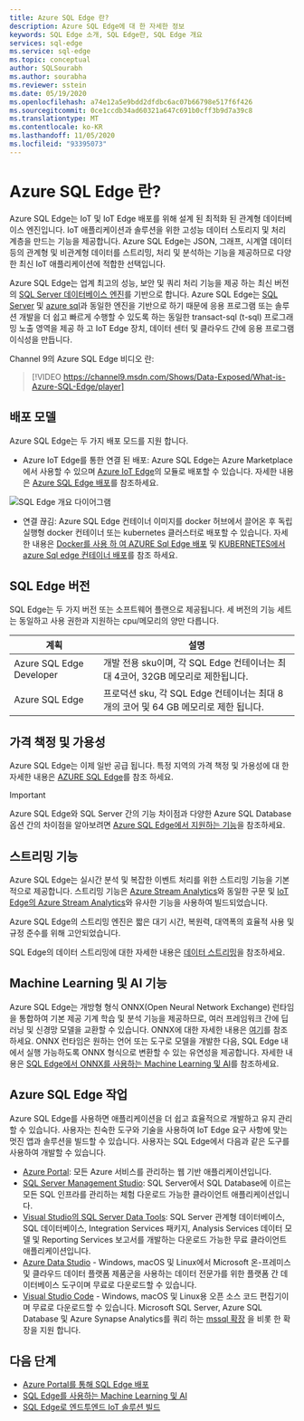 ```yaml
---
title: Azure SQL Edge 란?
description: Azure SQL Edge에 대 한 자세한 정보
keywords: SQL Edge 소개, SQL Edge란, SQL Edge 개요
services: sql-edge
ms.service: sql-edge
ms.topic: conceptual
author: SQLSourabh
ms.author: sourabha
ms.reviewer: sstein
ms.date: 05/19/2020
ms.openlocfilehash: a74e12a5e9bdd2dfdbc6ac07b66798e517f6f426
ms.sourcegitcommit: 0ce1ccdb34ad60321a647c691b0cff3b9d7a39c8
ms.translationtype: MT
ms.contentlocale: ko-KR
ms.lasthandoff: 11/05/2020
ms.locfileid: "93395073"
---
```

# <a name="what-is-azure-sql-edge"></a>Azure SQL Edge 란?

Azure SQL Edge는 IoT 및 IoT Edge 배포를 위해 설계 된 최적화 된 관계형 데이터베이스 엔진입니다. IoT 애플리케이션과 솔루션을 위한 고성능 데이터 스토리지 및 처리 계층을 만드는 기능을 제공합니다. Azure SQL Edge는 JSON, 그래프, 시계열 데이터 등의 관계형 및 비관계형 데이터를 스트리밍, 처리 및 분석하는 기능을 제공하므로 다양한 최신 IoT 애플리케이션에 적합한 선택입니다.

Azure SQL Edge는 업계 최고의 성능, 보안 및 쿼리 처리 기능을 제공 하는 최신 버전의 [SQL Server 데이터베이스 엔진](/sql/sql-server/sql-server-technical-documentation)를 기반으로 합니다. Azure SQL Edge는 [SQL Server](/sql/sql-server/sql-server-technical-documentation) 및 [azure sql](../azure-sql/index.yml)과 동일한 엔진을 기반으로 하기 때문에 응용 프로그램 또는 솔루션 개발을 더 쉽고 빠르게 수행할 수 있도록 하는 동일한 transact-sql (t-sql) 프로그래밍 노출 영역을 제공 하 고 IoT Edge 장치, 데이터 센터 및 클라우드 간에 응용 프로그램 이식성을 만듭니다.

Channel 9의 Azure SQL Edge 비디오 란:
> [!VIDEO https://channel9.msdn.com/Shows/Data-Exposed/What-is-Azure-SQL-Edge/player]

## <a name="deployment-models"></a>배포 모델

Azure SQL Edge는 두 가지 배포 모드를 지원 합니다.

- Azure IoT Edge를 통한 연결 된 배포: Azure SQL Edge는 Azure Marketplace에서 사용할 수 있으며 [Azure IoT Edge](../iot-edge/about-iot-edge.md)의 모듈로 배포할 수 있습니다. 자세한 내용은 [Azure SQL Edge 배포](deploy-portal.md)를 참조하세요.<br>

![SQL Edge 개요 다이어그램](media/overview/overview.png)

- 연결 끊김: Azure SQL Edge 컨테이너 이미지를 docker 허브에서 끌어온 후 독립 실행형 docker 컨테이너 또는 kubernetes 클러스터로 배포할 수 있습니다. 자세한 내용은 [Docker를 사용 하 여 AZURE Sql Edge 배포](disconnected-deployment.md) 및 [KUBERNETES에서 azure Sql edge 컨테이너 배포](deploy-kubernetes.md)를 참조 하세요.

## <a name="editions-of-sql-edge"></a>SQL Edge 버전

SQL Edge는 두 가지 버전 또는 소프트웨어 플랜으로 제공됩니다. 세 버전의 기능 세트는 동일하고 사용 권한과 지원하는 cpu/메모리의 양만 다릅니다.

   |**계획**  |**설명**  |
   |---------|---------|
   |Azure SQL Edge Developer  |  개발 전용 sku이며, 각 SQL Edge 컨테이너는 최대 4코어, 32GB 메모리로 제한됩니다.  |
   |Azure SQL Edge    |  프로덕션 sku, 각 SQL Edge 컨테이너는 최대 8 개의 코어 및 64 GB 메모리로 제한 됩니다. |

## <a name="pricing-and-availability"></a>가격 책정 및 가용성

Azure SQL Edge는 이제 일반 공급 됩니다. 특정 지역의 가격 책정 및 가용성에 대 한 자세한 내용은 [AZURE SQL Edge](https://azure.microsoft.com/services/sql-edge/)를 참조 하세요.

> [!IMPORTANT]
> Azure SQL Edge와 SQL Server 간의 기능 차이점과 다양한 Azure SQL Database 옵션 간의 차이점을 알아보려면 [Azure SQL Edge에서 지원하는 기능](features.md)을 참조하세요.

## <a name="streaming-capabilities"></a>스트리밍 기능  

Azure SQL Edge는 실시간 분석 및 복잡한 이벤트 처리를 위한 스트리밍 기능을 기본적으로 제공합니다. 스트리밍 기능은 [Azure Stream Analytics](../stream-analytics/stream-analytics-introduction.md)와 동일한 구문 및 [IoT Edge의 Azure Stream Analytics](../stream-analytics/stream-analytics-edge.md)와 유사한 기능을 사용하여 빌드되었습니다.

Azure SQL Edge의 스트리밍 엔진은 짧은 대기 시간, 복원력, 대역폭의 효율적 사용 및 규정 준수를 위해 고안되었습니다. 

SQL Edge의 데이터 스트리밍에 대한 자세한 내용은 [데이터 스트리밍](stream-data.md)을 참조하세요.

## <a name="machine-learning-and-artificial-intelligence-capabilities"></a>Machine Learning 및 AI 기능

Azure SQL Edge는 개방형 형식 ONNX(Open Neural Network Exchange) 런타임을 통합하여 기본 제공 기계 학습 및 분석 기능을 제공하므로, 여러 프레임워크 간에 딥 러닝 및 신경망 모델을 교환할 수 있습니다. ONNX에 대한 자세한 내용은 [여기](https://onnx.ai/)를 참조하세요. ONNX 런타임은 원하는 언어 또는 도구로 모델을 개발한 다음, SQL Edge 내에서 실행 가능하도록 ONNX 형식으로 변환할 수 있는 유연성을 제공합니다. 자세한 내용은 [SQL Edge에서 ONNX를 사용하는 Machine Learning 및 AI](onnx-overview.md)를 참조하세요.

## <a name="working-with-azure-sql-edge"></a>Azure SQL Edge 작업

Azure SQL Edge를 사용하면 애플리케이션을 더 쉽고 효율적으로 개발하고 유지 관리할 수 있습니다. 사용자는 친숙한 도구와 기술을 사용하여 IoT Edge 요구 사항에 맞는 멋진 앱과 솔루션을 빌드할 수 있습니다. 사용자는 SQL Edge에서 다음과 같은 도구를 사용하여 개발할 수 있습니다.

- [Azure Portal](https://portal.azure.com/): 모든 Azure 서비스를 관리하는 웹 기반 애플리케이션입니다.
- [SQL Server Management Studio](/sql/ssms/download-sql-server-management-studio-ssms/): SQL Server에서 SQL Database에 이르는 모든 SQL 인프라를 관리하는 체험 다운로드 가능한 클라이언트 애플리케이션입니다.
- [Visual Studio의 SQL Server Data Tools](/sql/ssdt/download-sql-server-data-tools-ssdt/): SQL Server 관계형 데이터베이스, SQL 데이터베이스, Integration Services 패키지, Analysis Services 데이터 모델 및 Reporting Services 보고서를 개발하는 다운로드 가능한 무료 클라이언트 애플리케이션입니다.
- [Azure Data Studio](/sql/azure-data-studio/what-is/) - Windows, macOS 및 Linux에서 Microsoft 온-프레미스 및 클라우드 데이터 플랫폼 제품군을 사용하는 데이터 전문가를 위한 플랫폼 간 데이터베이스 도구이며 무료로 다운로드할 수 있습니다.
- [Visual Studio Code](https://code.visualstudio.com/docs) - Windows, macOS 및 Linux용 오픈 소스 코드 편집기이며 무료로 다운로드할 수 있습니다. Microsoft SQL Server, Azure SQL Database 및 Azure Synapse Analytics를 쿼리 하는 [mssql 확장](https://aka.ms/mssql-marketplace) 을 비롯 한 확장을 지원 합니다.


## <a name="next-steps"></a>다음 단계

- [Azure Portal를 통해 SQL Edge 배포](deploy-portal.md)
- [SQL Edge를 사용하는 Machine Learning 및 AI](onnx-overview.md)
- [SQL Edge로 엔드투엔드 IoT 솔루션 빌드](tutorial-deploy-azure-resources.md)